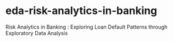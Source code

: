 # eda-risk-analytics-in-banking
Risk Analytics in Banking : Exploring Loan Default Patterns through Exploratory Data Analysis
